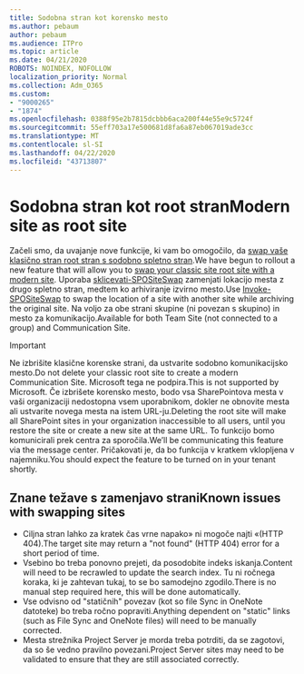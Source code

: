 ```yaml
---
title: Sodobna stran kot korensko mesto
ms.author: pebaum
author: pebaum
ms.audience: ITPro
ms.topic: article
ms.date: 04/21/2020
ROBOTS: NOINDEX, NOFOLLOW
localization_priority: Normal
ms.collection: Adm_O365
ms.custom:
- "9000265"
- "1874"
ms.openlocfilehash: 0388f95e2b7815dcbbb6aca200f44e55e9c5724f
ms.sourcegitcommit: 55eff703a17e500681d8fa6a87eb067019ade3cc
ms.translationtype: MT
ms.contentlocale: sl-SI
ms.lasthandoff: 04/22/2020
ms.locfileid: "43713807"
---
```

# <a name="modern-site-as-root-site"></a><span data-ttu-id="e1940-102">Sodobna stran kot root stran</span><span class="sxs-lookup"><span data-stu-id="e1940-102">Modern site as root site</span></span>

<span data-ttu-id="e1940-103">Začeli smo, da uvajanje nove funkcije, ki vam bo omogočilo, da [swap vaše klasično stran root stran s sodobno spletno stran](https://docs.microsoft.com/sharepoint/modern-root-site).</span><span class="sxs-lookup"><span data-stu-id="e1940-103">We have begun to rollout a new feature that will allow you to [swap your classic site root site with a modern site](https://docs.microsoft.com/sharepoint/modern-root-site).</span></span> <span data-ttu-id="e1940-104">Uporaba [sklicevati-SPOSiteSwap](https://docs.microsoft.com/powershell/module/sharepoint-online/invoke-spositeswap?view=sharepoint-ps) zamenjati lokacijo mesta z drugo spletno stran, medtem ko arhiviranje izvirno mesto.</span><span class="sxs-lookup"><span data-stu-id="e1940-104">Use [Invoke-SPOSiteSwap](https://docs.microsoft.com/powershell/module/sharepoint-online/invoke-spositeswap?view=sharepoint-ps) to swap the location of a site with another site while archiving the original site.</span></span> <span data-ttu-id="e1940-105">Na voljo za obe strani skupine (ni povezan s skupino) in mesto za komunikacijo.</span><span class="sxs-lookup"><span data-stu-id="e1940-105">Available for both Team Site (not connected to a group) and Communication Site.</span></span>

>[!Important]
> <span data-ttu-id="e1940-106">Ne izbrišite klasične korenske strani, da ustvarite sodobno komunikacijsko mesto.</span><span class="sxs-lookup"><span data-stu-id="e1940-106">Do not delete your classic root site to create a modern Communication Site.</span></span> <span data-ttu-id="e1940-107">Microsoft tega ne podpira.</span><span class="sxs-lookup"><span data-stu-id="e1940-107">This is not supported by Microsoft.</span></span> <span data-ttu-id="e1940-108">Če izbrišete korensko mesto, bodo vsa SharePointova mesta v vaši organizaciji nedostopna vsem uporabnikom, dokler ne obnovite mesta ali ustvarite novega mesta na istem URL-ju.</span><span class="sxs-lookup"><span data-stu-id="e1940-108">Deleting the root site will make all SharePoint sites in your organization inaccessible to all users, until you restore the site or create a new site at the same URL.</span></span> <span data-ttu-id="e1940-109">To funkcijo bomo komunicirali prek centra za sporočila.</span><span class="sxs-lookup"><span data-stu-id="e1940-109">We’ll be communicating this feature via the message center.</span></span> <span data-ttu-id="e1940-110">Pričakovati je, da bo funkcija v kratkem vklopljena v najemniku.</span><span class="sxs-lookup"><span data-stu-id="e1940-110">You should expect the feature to be turned on in your tenant shortly.</span></span>

## <a name="known-issues-with-swapping-sites"></a><span data-ttu-id="e1940-111">Znane težave s zamenjavo strani</span><span class="sxs-lookup"><span data-stu-id="e1940-111">Known issues with swapping sites</span></span>
- <span data-ttu-id="e1940-112">Ciljna stran lahko za kratek čas vrne napako» ni mogoče najti «(HTTP 404).</span><span class="sxs-lookup"><span data-stu-id="e1940-112">The target site may return a "not found" (HTTP 404) error for a short period of time.</span></span>
- <span data-ttu-id="e1940-113">Vsebino bo treba ponovno prejeti, da posodobite indeks iskanja.</span><span class="sxs-lookup"><span data-stu-id="e1940-113">Content will need to be recrawled to update the search index.</span></span> <span data-ttu-id="e1940-114">Tu ni ročnega koraka, ki je zahtevan tukaj, to se bo samodejno zgodilo.</span><span class="sxs-lookup"><span data-stu-id="e1940-114">There is no manual step required here, this will be done automatically.</span></span>
- <span data-ttu-id="e1940-115">Vse odvisno od "statičnih" povezav (kot so file Sync in OneNote datoteke) bo treba ročno popraviti.</span><span class="sxs-lookup"><span data-stu-id="e1940-115">Anything dependent on "static" links (such as File Sync and OneNote files) will need to be manually corrected.</span></span>
- <span data-ttu-id="e1940-116">Mesta strežnika Project Server je morda treba potrditi, da se zagotovi, da so še vedno pravilno povezani.</span><span class="sxs-lookup"><span data-stu-id="e1940-116">Project Server sites may need to be validated to ensure that they are still associated correctly.</span></span> 
